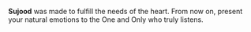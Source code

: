 **Sujood** was made to fulfill the needs of the heart. From now on, present your natural emotions to the One and Only who truly listens.
